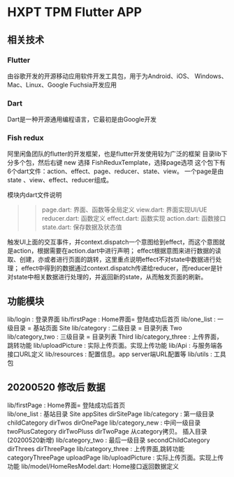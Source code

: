 # HXPT TPM Flutter APP

## 相关技术
### Flutter
由谷歌开发的开源移动应用软件开发工具包，用于为Android、iOS、 Windows、Mac、Linux、Google Fuchsia开发应用
### Dart
Dart是一种开源通用编程语言，它最初是由Google开发
### Fish redux
阿里闲鱼团队的flutter的开发框架，也是flutter开发使用较为广泛的框架
目录lib下分多个包，然后右键 new 选择 FishReduxTemplate，选择page选项
这个包下有6个dart文件：action、effect、page、reducer、state、view。
一个page是由state 、view、effect、reducer组成。

模块内dart文件说明
>>page.dart: 界面、函数等全局定义
>>view.dart: 界面实现UI/UE
>>reducer.dart: 函数定义
>>effect.dart: 函数实现
>>action.dart: 函数接口
>>state.dart: 保存数据及状态值

触发UI上面的交互事件，并context.dispatch一个意图给到effect，而这个意图就是action，根据需要在action.dart中进行声明；
effect根据意图来进行数据的读取、创建，亦或者进行页面的跳转，这里重点说明effect不对state中数据进行处理；
effect中得到的数据通过context.dispatch传递给reducer，而reducer是针对state中相关数据进行处理的，并返回新的state，从而触发页面的刷新。

## 功能模块
lib/login            : 登录界面
lib/firstPage        : Home界面= 登陆成功后首页
lib/one_list         : 一级目录 = 基站页面 Site
lib/category         : 二级目录 = 目录列表 Two
lib/category_two     : 三级目录 = 目录列表 Third
lib/category_three   : 上传界面，跳转功能
lib/uploadPicture    : 实际上传页面。实现上传功能
lib/Api              : 与服务端各接口URL定义
lib/resources        : 配置信息。app server端URL配置等
lib/utils            : 工具包

## 20200520 修改后                                              数据
lib/firstPage        : Home界面= 登陆成功后首页                   
lib/one_list         : 基站目录 Site                            appSites       dirSitePage
lib/category         : 第一级目录         childCategory          dirTwos        dirOnePage
lib/category_new     : 中间一级目录       twoPlusCategory        dirTwoPluss     dirTwoPage  从category拷贝。 插入目录(20200520新增)
lib/category_two     : 最后一级目录       secondChildCategory    dirThrees       dirThreePage
lib/category_three   : 上传界面,跳转功能   categoryThreePage                      uploadPage
lib/uploadPicture    : 实际上传页面。实现上传功能
lib/model/HomeResModel.dart: Home接口返回数据定义

